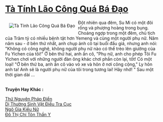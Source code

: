 <a href="https://truyentiki.com/ta-tinh-lao-cong-qua-ba-dao.33502/" title="Tà Tính Lão Công Quá Bá Đạo"><h1>Tà Tính Lão Công Quá Bá Đạo</h1></a><div style="display:table"><img align="right" style="float: left; padding: 10px;" src="https://truyentiki.com/a/img/str/src/33502.jpg" alt="Tà Tính Lão Công Quá Bá Đạo">Đột nhiên qua đêm, Su Mi có một đôi rồng và phượng hoàng trong bụng. Choáng ngợp trong một đêm, chủ tịch của Trăm tỷ có nhiều bệnh tật hơn Yemeng và cùng một người phụ nữ. Năm năm sau - ở bên thứ nhất, anh chụp ảnh cô tại buổi đấu giá, nhưng anh nói: "Không có công nghệ, không người phụ nữ nào có thể trèo lên giường của Fu Yichen của tôi!" Ở bên thứ hai, anh ấn cô, "Phụ nữ, anh cho phép Tôi Fu Yichen chơi với những người đàn ông khác chơi phần còn lại, tốt! Có một loại! "Ở bên thứ ba, anh ấn cô vào vỏ xe và hôn ở nơi công cộng," Ly hôn anh ta! Anh sẽ là người phụ nữ của tôi trong tương lai! Hãy nhớ! " Sau một thời gian dài ...</div><p><br><b>Truyện Hay Khác :</b></p><a href="https://truyentiki.com/thu-nguyen-phap-dien.33501/" alt="Thứ Nguyên Pháp Điển">Thứ Nguyên Pháp Điển</a><br/><a href="https://github.com/nownovels/top500/tree/master/truyenhay/33881/" alt="Dị Thường Sinh Vật Điều Tra Cục">Dị Thường Sinh Vật Điều Tra Cục</a><br/><a href="https://github.com/nownovels/top500/tree/master/truyenhay/33605/" alt="Ngô Gia Kiều Nữ">Ngô Gia Kiều Nữ</a><br/><a href="https://truyentiki.wordpress.com/2020/06/08/do-thi-chi-ton-than-y/" alt="Đô Thị Chí Tôn Thần Y">Đô Thị Chí Tôn Thần Y</a><br/>